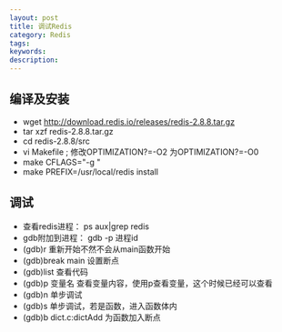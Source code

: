 ```yaml
---
layout: post
title: 调试Redis 
category: Redis
tags: 
keywords: 
description: 
---
```



## 编译及安装
* wget http://download.redis.io/releases/redis-2.8.8.tar.gz
* tar xzf redis-2.8.8.tar.gz
* cd redis-2.8.8/src
* vi Makefile ; 修改OPTIMIZATION?=-O2 为OPTIMIZATION?=-O0
* make CFLAGS="-g "
* make PREFIX=/usr/local/redis install
 
## 调试


* 查看redis进程： ps  aux|grep redis
* gdb附加到进程： gdb -p  进程id
* (gdb)r     重新开始不然不会从main函数开始
* (gdb)break main                  设置断点
* (gdb)list                  查看代码
* (gdb)p  变量名       查看变量内容，使用p查看变量，这个时候已经可以查看
* (gdb)n               单步调试
* (gdb)s               单步调试，若是函数，进入函数体内
* (gdb)b dict.c:dictAdd   为函数加入断点